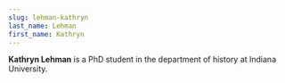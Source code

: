 ```yaml
---
slug: lehman-kathryn
last_name: Lehman
first_name: Kathryn
---
```

**Kathryn Lehman** is a PhD student in the department of history at Indiana University.